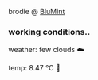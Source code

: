 brodie @ [BluMint](https://www.linkedin.com/company/blumint-io/)

<!--weather_start-->
### working conditions..

weather: few clouds ☁️

temp: 8.47 °C 🧥

<!--weather_end-->
